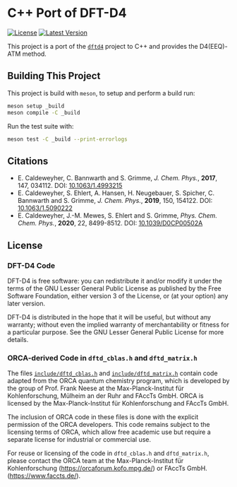 # C++ Port of DFT-D4

[![License](https://img.shields.io/github/license/dftd4/cpp-d4)](https://github.com/dftd4/cpp-d4/blob/master/COPYING)
[![Latest Version](https://img.shields.io/github/v/release/dftd4/cpp-d4)](https://github.com/dftd4/cpp-d4/releases/latest)

This project is a port of the [`dftd4`](https://github.com/dftd4/dftd4) project
to C++ and provides the D4(EEQ)-ATM method.

## Building This Project

This project is build with `meson`, to setup and perform a build run:

```bash
meson setup _build
meson compile -C _build
```

Run the test suite with:

```bash
meson test -C _build --print-errorlogs
```

## Citations

- E. Caldeweyher, C. Bannwarth and S. Grimme, _J. Chem. Phys._, **2017**, 147, 034112. DOI: [10.1063/1.4993215](https://dx.doi.org/10.1063/1.4993215)
- E. Caldeweyher, S. Ehlert, A. Hansen, H. Neugebauer, S. Spicher, C. Bannwarth and S. Grimme, _J. Chem. Phys._, **2019**, 150, 154122. DOI: [10.1063/1.5090222](https://dx.doi.org/10.1063/1.5090222)
- E. Caldeweyher, J.-M. Mewes, S. Ehlert and S. Grimme, _Phys. Chem. Chem. Phys._, **2020**, 22, 8499-8512. DOI: [10.1039/D0CP00502A](https://doi.org/10.1039/D0CP00502A)

## License

### DFT-D4 Code

DFT-D4 is free software: you can redistribute it and/or modify it under
the terms of the GNU Lesser General Public License as published by
the Free Software Foundation, either version 3 of the License, or
(at your option) any later version.

DFT-D4 is distributed in the hope that it will be useful,
but without any warranty; without even the implied warranty of
merchantability or fitness for a particular purpose. See the
GNU Lesser General Public License for more details.

### ORCA-derived Code in `dftd_cblas.h` and `dftd_matrix.h`

The files [`include/dftd_cblas.h`](https://github.com/dftd4/cpp-d4/blob/main/include/dftd_cblas.h) and
[`include/dftd_matrix.h`](https://github.com/dftd4/cpp-d4/blob/main/include/dftd_matrix.h)
contain code adapted from the ORCA quantum chemistry program,
which is developed by the group of Prof. Frank Neese at the Max-Planck-Institut für Kohlenforschung,
Mülheim an der Ruhr and FAccTs GmbH. ORCA is licensed by the
Max-Planck-Institut für Kohlenforschung and FAccTs GmbH.

The inclusion of ORCA code in these files is done with the explicit permission
of the ORCA developers. This code remains subject to the licensing terms
of ORCA, which allow free academic use but require a separate license for
industrial or commercial use.

For reuse or licensing of the code in `dftd_cblas.h` and `dftd_matrix.h`, please contact
the ORCA team at the Max-Planck-Institut für Kohlenforschung (https://orcaforum.kofo.mpg.de/)
or FAccTs GmbH. (https://www.faccts.de/).
